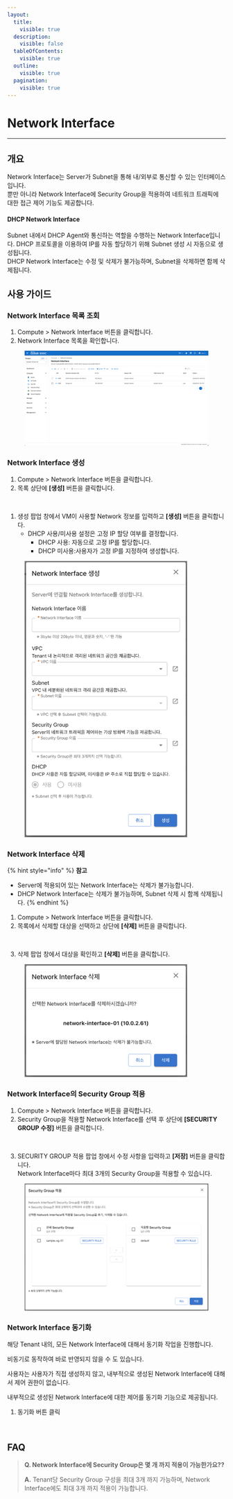 ```yaml
---
layout:
  title:
    visible: true
  description:
    visible: false
  tableOfContents:
    visible: true
  outline:
    visible: true
  pagination:
    visible: true
---
```


# Network Interface

***

## 개요

Network Interface는 Server가 Subnet을 통해 내/외부로 통신할 수 있는 인터페이스입니다.\
뿐만 아니라 Network Interface에 Security Group을 적용하여 네트워크 트래픽에 대한 접근 제어 기능도 제공합니다.

#### DHCP Network Interface

Subnet 내에서 DHCP Agent와 통신하는 역할을 수행하는 Network Interface입니다. DHCP 프로토콜을 이용하여 IP를 자동 할당하기 위해 Subnet 생성 시 자동으로 생성됩니다.\
DHCP Network Interface는 수정 및 삭제가 불가능하며, Subnet을 삭제하면 함께 삭제됩니다.

## 사용 가이드

### Network Interface 목록 조회

1. Compute > Network Interface 버튼을 클릭합니다.
2. Network Interface 목록을 확인합니다.

<figure><img src="../.gitbook/assets/image (1).png" alt=""><figcaption></figcaption></figure>

### Network Interface 생성

1. Compute > Network Interface 버튼을 클릭합니다.
2. 목록 상단에 **\[생성]** 버튼을 클릭합니다.

<figure><img src="../.gitbook/assets/스크린샷 2024-02-05 오후 2.05.04.png" alt=""><figcaption></figcaption></figure>

1. 생성 팝업 창에서 VM이 사용할 Network 정보를 입력하고 **\[생성]** 버튼을 클릭합니다.
   * DHCP 사용/미사용 설정은 고정 IP 할당 여부를 결정합니다.
     * DHCP 사용: 자동으로 고정 IP를 할당합니다.
     * DHCP 미사용:사용자가 고정 IP를 지정하여 생성합니다.

<figure><img src="../.gitbook/assets/image (417).png" alt="" width="375"><figcaption></figcaption></figure>

### Network Interface 삭제

{% hint style="info" %}
**참고**

* Server에 적용되어 있는 Network Interface는 삭제가 불가능합니다.
* DHCP Network Interface는 삭제가 불가능하며, Subnet 삭제 시 함께 삭제됩니다.
{% endhint %}

1. Compute > Network Interface 버튼을 클릭합니다.
2. 목록에서 삭제할 대상을 선택하고 상단에 **\[삭제]** 버튼을 클릭합니다.

<figure><img src="../.gitbook/assets/스크린샷 2024-02-05 오후 2.05.04 3.png" alt=""><figcaption></figcaption></figure>

3. 삭제 팝업 창에서 대상을 확인하고 **\[삭제]** 버튼을 클릭합니다.

<figure><img src="../.gitbook/assets/image (419).png" alt="" width="375"><figcaption></figcaption></figure>

### Network Interface의 Security Group 적용

1. Compute > Network Interface 버튼을 클릭합니다.
2. Security Group을 적용할 Network Interface를 선택 후 상단에 **\[SECURITY GROUP 수정]** 버튼을 클릭합니다.

<figure><img src="../.gitbook/assets/스크린샷 2024-02-05 오후 2.06.47.png" alt=""><figcaption></figcaption></figure>

3. SECURITY GROUP 적용 팝업 창에서 수정 사항을 입력하고 **\[저장]** 버튼을 클릭합니다.\
   Network Interface마다 최대 3개의 Security Group을 적용할 수 있습니다.

<figure><img src="../.gitbook/assets/image (421).png" alt=""><figcaption></figcaption></figure>

### Network Interface 동기화

해당 Tenant 내의, 모든 Network Interface에 대해서 동기화 작업을 진행합니다.

비동기로 동작하여 바로 반영되지 않을 수 도 있습니다.

사용자는 사용자가 직접 생성하지 않고, 내부적으로 생성된 Network Interface에 대해서 제어 권한이 없습니다.

내부적으로 생성된 Network Interface에 대한 제어를 동기화 기능으로 제공됩니다.

1. 동기화 버튼 클릭

<figure><img src="../.gitbook/assets/스크린샷 2024-02-05 오후 2.10.13.png" alt=""><figcaption></figcaption></figure>

## FAQ

> **Q. Network Interface에 Security Group은 몇 개 까지 적용이 가능한가요??**
>
> **A.** Tenant당 Security Group 구성을 최대 3개 까지 가능하며, Network Interface에도 최대 3개 까지 적용이 가능합니다.
